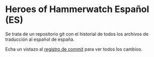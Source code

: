# Heroes of Hammerwatch Español (ES)
Se trata de un repositorio git con el historial de todos los archivos de traducción al español de españa.

Echa un vistazo al [registro de commit](https://github.com/Crackshell/heroes-english-history/commits/master) para ver todos los cambios.
